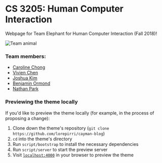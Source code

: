 # CS 3205: Human Computer Interaction

Webpage for Team Elephant for Human Computer Interaction (Fall 2018)!

![Team animal](https://raw.githubusercontent.com/jushkem/team-elephant/master/elephant.jpeg)

### Team members:
* [Caroline Chong](https://github.com)
* [Vivien Chen](https://github.com)
* [Joshua Kim](https://github.com/jushkem)
* [Benjamin Ormond](https://github.com)
* [Nathan Park](https://github.com)

### Previewing the theme locally

If you'd like to preview the theme locally (for example, in the process of proposing a change):

1. Clone down the theme's repository (`git clone https://github.com/lorepirri/cayman-blog`)
2. `cd` into the theme's directory
3. Run `script/bootstrap` to install the necessary dependencies
4. Run `script/server` to start the preview server
5. Visit [`localhost:4000`](http://localhost:4000) in your browser to preview the theme
